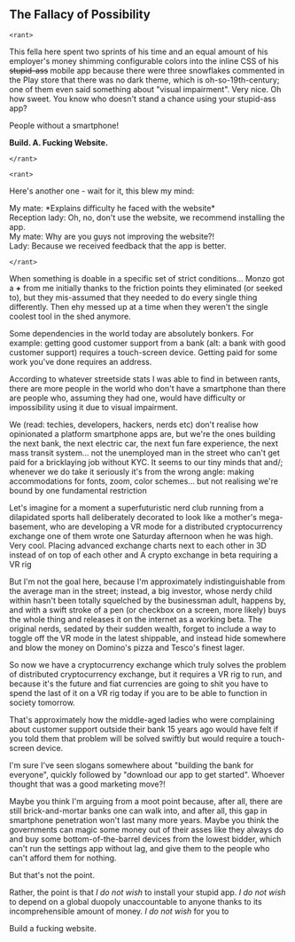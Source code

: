 The Fallacy of Possibility
--------------------------

`<rant>`

This fella here spent two sprints of his time and an equal amount of his employer's money shimming configurable colors into the inline CSS of his ~~stupid-ass~~ mobile app because there were three snowflakes commented in the Play store that there was no dark theme, which is oh-so-19<super>th</super>-century; one of them even said something about "visual impairment". Very nice. Oh how sweet. You know who doesn't stand a chance using your stupid-ass app?

People without a smartphone!

**Build. A. Fucking Website.**



`</rant>`

`<rant>`

Here's another one - wait for it, this blew my mind:

My mate: \*Explains difficulty he faced with the website*  
Reception lady: Oh, no, don't use the website, we recommend installing the app.  
My mate: Why are you guys not improving the website?!  
Lady: Because we received feedback that the app is better.

`</rant>`

When something is doable in a specific set of strict conditions... Monzo got a **+** from me initially thanks to the friction points they eliminated (or seeked to), but they mis-assumed that they needed to do every single thing differently. Then ehy messed up at a time when they weren't the single coolest tool in the shed anymore.


Some dependencies in the world today are absolutely bonkers. For example: getting good customer support from a bank (alt: a bank with good customer support) requires a touch-screen device. Getting paid for some work you've done requires an address.

According to whatever streetside stats I was able to find in between rants, there are more people in the world who don't have a smartphone than there are people who, assuming they had one, would have difficulty or impossibility using it due to visual impairment.

We (read: techies, developers, hackers, nerds etc) don't realise how opinionated a platform smartphone apps are, but we're the ones building the next bank, the next electric car, the next fun fare experience, the next mass transit system... not the unemployed man in the street who can't get paid for a bricklaying job without KYC. It seems to our tiny minds that 
and/; whenever we do take it seriously it's from the wrong angle: making accommodations for fonts, zoom, color schemes... but not realising we're bound by one fundamental restriction

Let's imagine for a moment a superfuturistic nerd club running from a dilapidated sports hall deliberately decorated to look like a mother's mega-basement, who are developing a VR mode for a distributed cryptocurrency exchange one of them wrote one Saturday afternoon when he was high. Very cool. Placing advanced exchange charts next to each other in 3D instead of on top of each other and 
A crypto exchange in beta requiring a VR rig

But I'm not the goal here, because I'm approximately indistinguishable from the average man in the street; instead, a big investor, whose nerdy child within hasn't been totally squelched by the businessman adult, happens by, and with a swift stroke of a pen (or checkbox on a screen, more likely) buys the whole thing and releases it on the internet as a working beta. The original nerds, sedated by their sudden wealth, forget to include a way to toggle off the VR mode in the latest shippable, and instead hide somewhere and blow the money on Domino's pizza and Tesco's finest lager.

So now we have a cryptocurrency exchange which truly solves the problem of distributed cryptocurrency exchange, but it requires a VR rig to run, and because it's the future and fiat currencies are going to shit you have to spend the last of it on a VR rig today if you are to be able to function in society tomorrow.

That's approximately how the middle-aged ladies who were complaining about customer support outside their bank 15 years ago would have felt if you told them that problem will be solved swiftly but would require a touch-screen device.



I'm sure I've seen slogans somewhere about "building the bank for everyone", quickly followed by "download our app to get started". Whoever thought that was a good marketing move?! 


Maybe you think I'm arguing from a moot point because, after all, there are still brick-and-mortar banks one can walk into, and after all, this gap in smartphone penetration won't last many more years. Maybe you think the governments can magic some money out of their asses like they always do and buy some bottom-of-the-barrel devices from the lowest bidder, which can't run the settings app without lag, and give them to the people who can't afford them for nothing.

But that's not the point.

Rather, the point is that _I do not wish_ to install your stupid app. _I do not wish_ to depend on a global duopoly unaccountable to anyone thanks to its incomprehensible amount of money. _I do not wish_ for you to

Build a fucking website.
